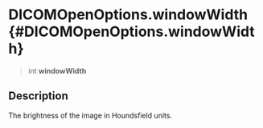 DICOMOpenOptions.windowWidth {#DICOMOpenOptions.windowWidth}
============================

> int **windowWidth**

Description
-----------

The brightness of the image in Houndsfield units.
